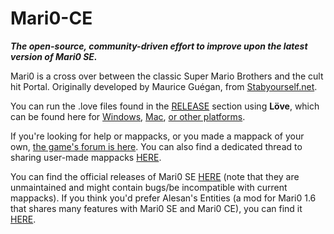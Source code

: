 # Mari0-CE
***The open-source, community-driven effort to improve upon the latest version of Mari0 SE.***

Mari0 is a cross over between the classic Super Mario Brothers and the cult hit Portal. Originally developed by Maurice Guégan, from [Stabyourself.net](http://stabyourself.net/).

You can run the .love files found in the [RELEASE](https://github.com/Mari0-CE/Mari0-Community-Edition/releases/tag/1.4) section using **Löve**, which can be found here for [Windows](https://bitbucket.org/rude/love/downloads/love-11.1-win64.exe), [Mac](https://bitbucket.org/rude/love/downloads/love-11.1-macos.zip), [or other platforms](https://bitbucket.org/rude/love/downloads/ "Use 0.11.1").

If you're looking for help or mappacks, or you made a mappack of your own, [the game's forum is here](http://forum.stabyourself.net/viewforum.php?f=8). You can also find a dedicated thread to sharing user-made mappacks [HERE](http://forum.stabyourself.net/viewtopic.php?f=12&t=3591).

You can find the official releases of Mari0 SE [HERE](http://forum.stabyourself.net/viewtopic.php?f=8&t=4634) (note that they are unmaintained and might contain bugs/be incompatible with current mappacks).
If you think you'd prefer Alesan's Entities (a mod for Mari0 1.6 that shares many features with Mari0 SE and Mari0 CE), you can find it [HERE](http://forum.stabyourself.net/viewtopic.php?f=13&t=3636).

